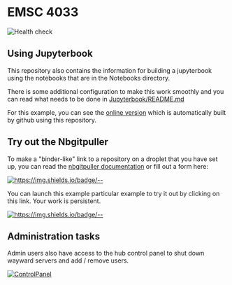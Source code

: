 # EMSC 4033 


![Health check](https://github.com/ANU-RSES-Education/EMSC-4033/workflows/Health%20check/badge.svg)



## Using Jupyterbook

This repository also contains the information for building a jupyterbook using the notebooks that are in
the Notebooks directory.

There is some additional configuration to make this work smoothly and you can read what needs to be done 
in [Jupyterbook/README.md](Jupyterbook/README.md)

For this example, you can see the [online version](https://ANU-RSES-Education.github.io/EMSC-4033/FrontPage.html) which is automatically built by github using this repository.

## Try out the Nbgitpuller

To make a "binder-like" link to a repository on a droplet that you have set up, you can read the [nbgitpuller documentation](https://jupyterhub.github.io/nbgitpuller/link.html) or fill out a form here:

[![https://img.shields.io/badge/<LABEL>-<MESSAGE>-<COLOR>](https://img.shields.io/badge/Admin-LinkMaker-Red)](https://jupyterhub.github.io/nbgitpuller/link.html?hub=https://emsc4033-2021.rses.underworldcloud.org&repo=https://github.com/ANU-RSES-Education/EMSC-4033)

You can launch this example particular example to try it out by clicking on this link. Your work is persistent. 

[![https://img.shields.io/badge/<LABEL>-<MESSAGE>-<COLOR>](https://img.shields.io/badge/Launch-Demo-blue)](https://emsc4033-2021.rses.underworldcloud.org/hub/user-redirect/git-pull?repo=https%3A%2F%2Fgithub.com%2FANU-RSES-Education%2FEMSC-4033&urlpath=tree%2FEMSC-4033%2FStartHere.ipynb&branch=master)
    
## Administration tasks

<!-- 
If the hub has a signup page it can be reached here:
    
[![Signup](https://img.shields.io/badge/User-Signup-blue)](https://emsc4033-2021.rses.underworldcloud.org/hub/signup)

And the corresponding page for an admin user to authorise the users after they sign-up is
    
[![Authorize](https://img.shields.io/badge/Admin-Authorize-Red)](https://emsc4033-2021.rses.underworldcloud.org/hub/authorize)
   
-->

Admin users also have access to the hub control panel to shut down wayward servers and add / remove users. 
    
[![ControlPanel](https://img.shields.io/badge/Admin-HubControlPanel-Red)](https://emsc4033-2021.rses.underworldcloud.org/hub/admin)
    
    


